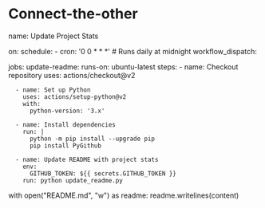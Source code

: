 # Connect-the-other

name: Update Project Stats

on:
  schedule:
    - cron: '0 0 * * *'  # Runs daily at midnight
  workflow_dispatch:

jobs:
  update-readme:
    runs-on: ubuntu-latest
    steps:
      - name: Checkout repository
        uses: actions/checkout@v2

      - name: Set up Python
        uses: actions/setup-python@v2
        with:
          python-version: '3.x'

      - name: Install dependencies
        run: |
          python -m pip install --upgrade pip
          pip install PyGithub

      - name: Update README with project stats
        env:
          GITHUB_TOKEN: ${{ secrets.GITHUB_TOKEN }}
        run: python update_readme.py






with open("README.md", "w") as readme:
    readme.writelines(content)
